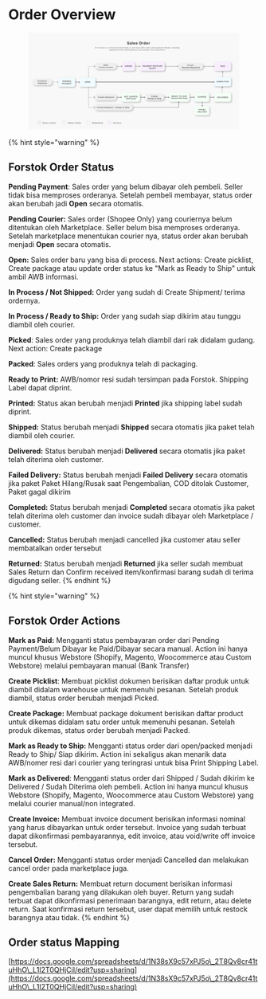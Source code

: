 # Order Overview



<figure><img src="../../.gitbook/assets/Order Flow.png" alt=""><figcaption></figcaption></figure>

{% hint style="warning" %}
## Forstok Order Status

**Pending Payment**:  Sales order yang belum dibayar oleh pembeli. Seller tidak bisa memproses orderanya. Setelah pembeli membayar, status order akan berubah jadi **Open** secara otomatis.

**Pending Courier:** Sales order (Shopee Only) yang couriernya belum ditentukan oleh Marketplace. Seller belum bisa memproses orderanya. Setelah marketplace menentukan courier nya, status order akan berubah menjadi **Open** secara otomatis.

**Open:** Sales order baru yang bisa di process. Next actions: Create picklist, Create package atau update order status ke "Mark as Ready to Ship" untuk ambil AWB informasi.&#x20;

**In Process / Not Shipped:**  Order yang sudah di Create Shipment/ terima ordernya.

**In Process / Ready to Ship:** Order yang sudah siap dikirim atau tunggu diambil oleh courier.&#x20;

**Picked**: Sales order yang produknya telah diambil dari rak didalam gudang. Next action: Create package

**Packed**: Sales orders yang produknya telah di packaging. &#x20;

**Ready to Print:** AWB/nomor resi sudah tersimpan pada Forstok. Shipping Label dapat diprint.

**Printed:** Status akan berubah menjadi **Printed** jika shipping label sudah diprint.

**Shipped:** Status berubah menjadi **Shipped** secara otomatis jika paket telah diambil oleh courier. &#x20;

**Delivered:** Status berubah menjadi **Delivered** secara otomatis jika paket telah diterima oleh customer.

**Failed Delivery:** Status berubah menjadi **Failed Delivery** secara otomatis jika paket ⁠Paket Hilang/Rusak saat Pengembalian, ⁠COD ditolak Customer, Paket gagal dikirim

**Completed:** Status berubah menjadi **Completed** secara otomatis jika paket telah diterima oleh customer dan invoice sudah dibayar oleh Marketplace / customer.

**Cancelled:** Status berubah menjadi cancelled jika customer atau seller membatalkan order tersebut

**Returned:** Status berubah menjadi **Returned** jika seller sudah membuat Sales Return dan Confirm received item/konfirmasi barang sudah di terima digudang seller.
{% endhint %}

{% hint style="warning" %}
## Forstok Order Actions

**Mark as Paid:** Mengganti status pembayaran order dari Pending Payment/Belum Dibayar ke Paid/Dibayar secara manual. Action ini hanya muncul khusus Webstore (Shopify, Magento, Woocommerce atau Custom Webstore) melalui pembayaran manual (Bank Transfer)

**Create Picklist**:  Membuat picklist dokumen berisikan daftar produk untuk diambil didalam warehouse untuk memenuhi pesanan. Setelah produk diambil, status order berubah menjadi Picked.

**Create Package:** Membuat package dokument berisikan daftar product untuk dikemas didalam satu order untuk memenuhi pesanan. Setelah produk dikemas, status order berubah menjadi Packed.&#x20;

**Mark as Ready to Ship:** Mengganti status order dari open/packed menjadi Ready to Ship/ Siap dikirim. Action ini sekaligus akan menarik data AWB/nomer resi dari courier yang teringrasi untuk bisa Print Shipping Label.

**Mark as Delivered**:  Mengganti status order dari Shipped / Sudah dikirim ke Delivered / Sudah Diterima oleh pembeli. Action ini hanya muncul khusus Webstore (Shopify, Magento, Woocommerce atau Custom Webstore) yang melalui courier manual/non integrated.

**Create Invoice:** Membuat invoice document berisikan informasi nominal yang harus dibayarkan untuk order tersebut. Invoice yang sudah terbuat dapat dikonfirmasi pembayarannya, edit invoice, atau void/write off invoice tersebut.

**Cancel Order:**  Mengganti status order menjadi Cancelled dan melakukan cancel order pada marketplace juga.

**Create Sales Return:**  Membuat return document berisikan informasi pengembalian barang yang dilakukan oleh buyer. Return yang sudah terbuat dapat dikonfirmasi penerimaan barangnya, edit return, atau delete return. Saat konfirmasi return tersebut, user dapat memilih untuk restock barangnya atau tidak.
{% endhint %}

## Order status Mapping

[https://docs.google.com/spreadsheets/d/1N38sX9c57xPJ5o\_2T8Qv8cr41tuHhO\_L1I2T0QHjCiI/edit?usp=sharing](https://docs.google.com/spreadsheets/d/1N38sX9c57xPJ5o\_2T8Qv8cr41tuHhO\_L1I2T0QHjCiI/edit?usp=sharing)
